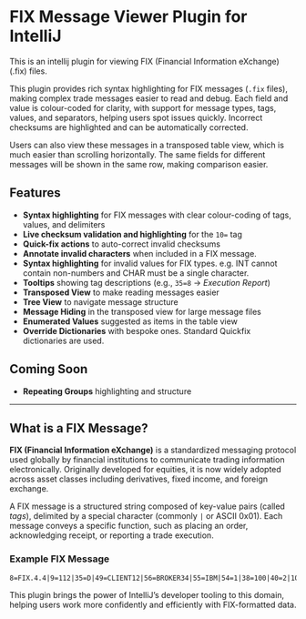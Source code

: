 <!-- Plugin description -->

# FIX Message Viewer Plugin for IntelliJ

This is an intellij plugin for viewing FIX (Financial Information eXchange) (.fix) files.

This plugin provides rich syntax highlighting for FIX messages (`.fix` files), making complex trade messages easier to
read and debug. Each field and value is colour-coded for clarity, with support for message types, tags, values, and
separators, helping users spot issues quickly. Incorrect checksums are highlighted and can be automatically corrected.

Users can also view these messages in a transposed table view, which is much easier than scrolling horizontally. The
same
fields for different messages will be shown in the same row, making comparison easier.

## Features

- **Syntax highlighting** for FIX messages with clear colour-coding of tags, values, and delimiters
- **Live checksum validation and highlighting** for the `10=` tag
- **Quick-fix actions** to auto-correct invalid checksums
- **Annotate invalid characters** when included in a FIX message.
- **Syntax highlighting** for invalid values for FIX types. e.g. INT cannot contain non-numbers and CHAR must be a
  single character.
- **Tooltips** showing tag descriptions (e.g., `35=8` → *Execution Report*)
- **Transposed View** to make reading messages easier
- **Tree View** to navigate message structure
- **Message Hiding** in the transposed view for large message files
- **Enumerated Values** suggested as items in the table view
- **Override Dictionaries** with bespoke ones. Standard Quickfix dictionaries are used.

## Coming Soon

- **Repeating Groups** highlighting and structure

---

## What is a FIX Message?

**FIX (Financial Information eXchange)** is a standardized messaging protocol used globally by financial institutions to
communicate trading information electronically. Originally developed for equities, it is now widely adopted across asset
classes including derivatives, fixed income, and foreign exchange.

A FIX message is a structured string composed of key-value pairs (called *tags*), delimited by a special character
(commonly `|` or ASCII 0x01). Each message conveys a specific function, such as placing an order, acknowledging receipt,
or reporting a trade execution.

### Example FIX Message

    8=FIX.4.4|9=112|35=D|49=CLIENT12|56=BROKER34|55=IBM|54=1|38=100|40=2|10=004

This plugin brings the power of IntelliJ’s developer tooling to this domain, helping users work more confidently and
efficiently with FIX-formatted data.

<!-- Plugin description end -->
